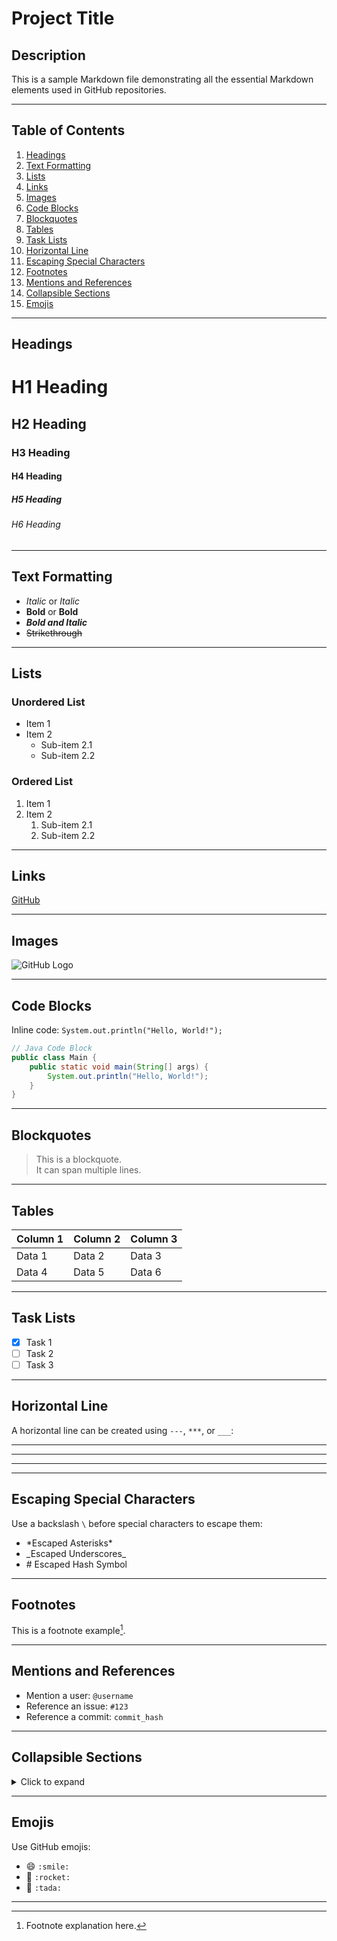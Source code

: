 # Project Title

## Description
This is a sample Markdown file demonstrating all the essential Markdown elements used in GitHub repositories.

---

## Table of Contents
1. [Headings](#headings)
2. [Text Formatting](#text-formatting)
3. [Lists](#lists)
4. [Links](#links)
5. [Images](#images)
6. [Code Blocks](#code-blocks)
7. [Blockquotes](#blockquotes)
8. [Tables](#tables)
9. [Task Lists](#task-lists)
10. [Horizontal Line](#horizontal-line)
11. [Escaping Special Characters](#escaping-special-characters)
12. [Footnotes](#footnotes)
13. [Mentions and References](#mentions-and-references)
14. [Collapsible Sections](#collapsible-sections)
15. [Emojis](#emojis)

---

## Headings

# H1 Heading
## H2 Heading
### H3 Heading
#### H4 Heading
##### H5 Heading
###### H6 Heading

---

## Text Formatting

- *Italic* or _Italic_
- **Bold** or __Bold__
- ***Bold and Italic***
- ~~Strikethrough~~

---

## Lists

### Unordered List
- Item 1
- Item 2
  - Sub-item 2.1
  - Sub-item 2.2

### Ordered List
1. Item 1
2. Item 2
   1. Sub-item 2.1
   2. Sub-item 2.2

---

## Links

[GitHub](https://github.com)

---

## Images

![GitHub Logo](https://github.githubassets.com/images/modules/logos_page/GitHub-Mark.png)

---

## Code Blocks

Inline code: `System.out.println("Hello, World!");`

```java
// Java Code Block
public class Main {
    public static void main(String[] args) {
        System.out.println("Hello, World!");
    }
}
```

---

## Blockquotes  

> This is a blockquote.  
> It can span multiple lines.  

---

## Tables  

| Column 1 | Column 2 | Column 3 |  
|----------|----------|----------|  
| Data 1   | Data 2   | Data 3   |  
| Data 4   | Data 5   | Data 6   |  

---

## Task Lists  

- [x] Task 1  
- [ ] Task 2  
- [ ] Task 3  

---

## Horizontal Line  

A horizontal line can be created using `---`, `***`, or `___`:  

---  
***  
___  

---

## Escaping Special Characters  

Use a backslash `\` before special characters to escape them:  

- \*Escaped Asterisks\*  
- \_Escaped Underscores\_  
- \# Escaped Hash Symbol  

---

## Footnotes  

This is a footnote example[^1].  

[^1]: Footnote explanation here.  

---

## Mentions and References  

- Mention a user: `@username`  
- Reference an issue: `#123`  
- Reference a commit: `commit_hash`  

---

## Collapsible Sections  

<details>  
  <summary>Click to expand</summary>  
  This is a hidden section that expands when clicked.  
</details>  

---

## Emojis  

Use GitHub emojis:  

- :smile: `:smile:`  
- :rocket: `:rocket:`  
- :tada: `:tada:`  

---

